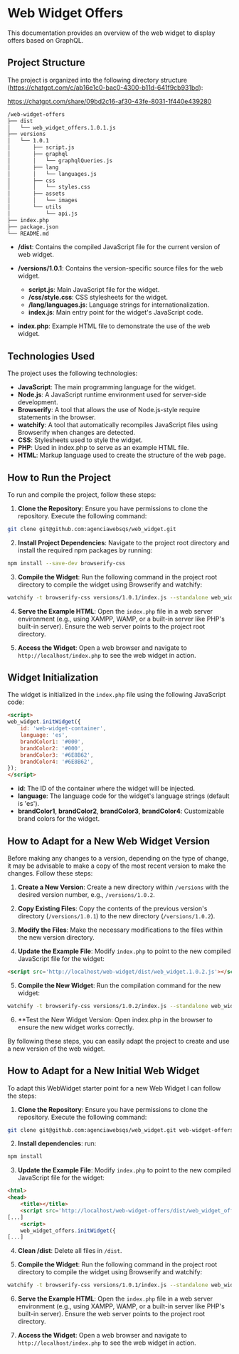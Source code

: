# Web Widget Offers

This documentation provides an overview of the web widget to display offers based on GraphQL.

## Project Structure

The project is organized into the following directory structure (https://chatgpt.com/c/ab16e1c0-bac0-4300-b11d-641f9cb931bd):

https://chatgpt.com/share/09bd2c16-af30-43fe-8031-1f440e439280


```bash
/web-widget-offers
├── dist
│   └── web_widget_offers.1.0.1.js
├── versions
│   └── 1.0.1
│       ├── script.js
│       ├── graphql
│       │   └── graphqlQueries.js
│       ├── lang
│       │   └── languages.js
│       ├── css
│       │   └── styles.css
│       ├── assets
│       │   └── images
│       └── utils
│           └── api.js
├── index.php
├── package.json
└── README.md
```
- **/dist**: Contains the compiled JavaScript file for the current version of web widget.

- **/versions/1.0.1**: Contains the version-specific source files for the web widget.

    - **script.js**: Main JavaScript file for the widget.
    - **/css/style.css**: CSS stylesheets for the widget.
    - **/lang/languages.js**: Language strings for internationalization.
    - **index.js**: Main entry point for the widget's JavaScript code.

- **index.php**: Example HTML file to demonstrate the use of the web widget.

## Technologies Used

The project uses the following technologies:

- **JavaScript**: The main programming language for the widget.
- **Node.js**: A JavaScript runtime environment used for server-side development.
- **Browserify**: A tool that allows the use of Node.js-style require statements in the browser.
- **watchify**: A tool that automatically recompiles JavaScript files using Browserify when changes are detected.
- **CSS**: Stylesheets used to style the widget.
- **PHP**: Used in index.php to serve as an example HTML file.
- **HTML**: Markup language used to create the structure of the web page.

## How to Run the Project

To run and compile the project, follow these steps:

1. **Clone the Repository**: Ensure you have permissions to clone the repository. Execute the following command:

```bash
git clone git@github.com:agenciawebsqs/web_widget.git
```

2. **Install Project Dependencies**: Navigate to the project root directory and install the required npm packages by running:

```bash
npm install --save-dev browserify-css
```

3. **Compile the Widget**: Run the following command in the project root directory to compile the widget using Browserify and watchify:

```bash
watchify -t browserify-css versions/1.0.1/index.js --standalone web_widget_offers -o ./dist/web_widget_offers.1.0.1.js
```

4. **Serve the Example HTML**: Open the `index.php` file in a web server environment (e.g., using XAMPP, WAMP, or a built-in server like PHP's built-in server). Ensure the web server points to the project root directory.

5. **Access the Widget**: Open a web browser and navigate to `http://localhost/index.php` to see the web widget in action.

## Widget Initialization

The widget is initialized in the `index.php` file using the following JavaScript code:

```html
<script>
web_widget.initWidget({
    id: 'web-widget-container',
    language: 'es',
    brandColor1: '#000',
    brandColor2: '#000',
    brandColor3: '#6E8B62',
    brandColor4: '#6E8B62',
});
</script>
```

- **id**: The ID of the container where the widget will be injected.
- **language**: The language code for the widget's language strings (default is 'es').
- **brandColor1**, **brandColor2**, **brandColor3**, **brandColor4**: Customizable brand colors for the widget.

## How to Adapt for a New Web Widget Version

Before making any changes to a version, depending on the type of change, it may be advisable to make a copy of the most recent version to make the changes. Follow these steps:

1. **Create a New Version**: Create a new directory within `/versions` with the desired version number, e.g., `/versions/1.0.2`.

2. **Copy Existing Files**: Copy the contents of the previous version's directory (`/versions/1.0.1`) to the new directory (`/versions/1.0.2`).

3. **Modify the Files**: Make the necessary modifications to the files within the new version directory.

4. **Update the Example File**: Modify `index.php` to point to the new compiled JavaScript file for the widget:

```html
<script src='http://localhost/web-widget/dist/web_widget.1.0.2.js'></script>
```

5. **Compile the New Widget**: Run the compilation command for the new widget:

```bash
watchify -t browserify-css versions/1.0.2/index.js --standalone web_widget -o ./dist/web_widget.1.0.2.js
```

6. **Test the New Widget Version: Open index.php in the browser to ensure the new widget works correctly.

By following these steps, you can easily adapt the project to create and use a new version of the web widget.

## How to Adapt for a New Initial Web Widget

To adapt this WebWidget starter point for a new Web Widget I can follow the steps:

1. **Clone the Repository**: Ensure you have permissions to clone the repository. Execute the following command:

```bash
git clone git@github.com:agenciawebsqs/web_widget.git web-widget-offers
```

2. **Install dependencies**: run:

```bash
npm install
```

3. **Update the Example File**: Modify `index.php` to point to the new compiled JavaScript file for the widget:

```html
<html>
<head>
    <title></title>
    <script src='http://localhost/web-widget-offers/dist/web_widget_offers.1.0.1.js' ></script>
[...]
    <script>
    web_widget_offers.initWidget({
[...]
```

4. **Clean /dist**: Delete all files in `/dist`.

5. **Compile the Widget**: Run the following command in the project root directory to compile the widget using Browserify and watchify:

```bash
watchify -t browserify-css versions/1.0.1/index.js --standalone web_widget_offers -o ./dist/web_widget_offers.1.0.1.js
```

6. **Serve the Example HTML**: Open the `index.php` file in a web server environment (e.g., using XAMPP, WAMP, or a built-in server like PHP's built-in server). Ensure the web server points to the project root directory.

7. **Access the Widget**: Open a web browser and navigate to `http://localhost/index.php` to see the web widget in action.